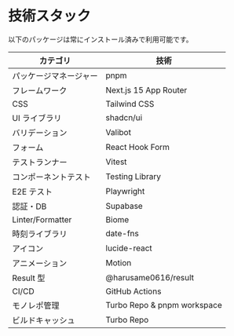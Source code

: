 # 技術スタック

以下のパッケージは常にインストール済みで利用可能です。

| カテゴリ               | 技術                        |
| ---------------------- | --------------------------- |
| パッケージマネージャー | pnpm                        |
| フレームワーク         | Next.js 15 App Router       |
| CSS                    | Tailwind CSS                |
| UI ライブラリ          | shadcn/ui                   |
| バリデーション         | Valibot                     |
| フォーム               | React Hook Form             |
| テストランナー         | Vitest                      |
| コンポーネントテスト   | Testing Library             |
| E2E テスト             | Playwright                  |
| 認証・DB               | Supabase                    |
| Linter/Formatter       | Biome                       |
| 時刻ライブラリ         | date-fns                    |
| アイコン               | lucide-react                |
| アニメーション         | Motion                      |
| Result 型              | @harusame0616/result        |
| CI/CD                  | GitHub Actions              |
| モノレポ管理           | Turbo Repo & pnpm workspace |
| ビルドキャッシュ       | Turbo Repo                  |
